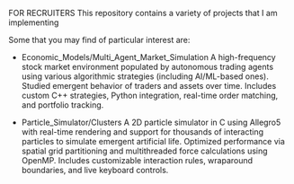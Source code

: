 FOR RECRUITERS
This repository contains a variety of projects that I am implementing

Some that you may find of particular interest are:
- Economic_Models/Multi_Agent_Market_Simulation
A high-frequency stock market environment populated by autonomous trading agents using various algorithmic strategies (including AI/ML-based ones). Studied emergent behavior of traders and assets over time. Includes custom C++ strategies, Python integration, real-time order matching, and portfolio tracking.

- Particle_Simulator/Clusters
A 2D particle simulator in C using Allegro5 with real-time rendering and support for thousands of interacting particles to simulate emergent artificial life. Optimized performance via spatial grid partitioning and multithreaded force calculations using OpenMP. Includes customizable interaction rules, wraparound boundaries, and live keyboard controls.
